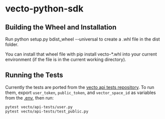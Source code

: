 # vecto-python-sdk

## Building the Wheel and Installation
Run python setup.py bdist_wheel --universal to create a .whl file in the dist folder.

You can install that wheel file with pip install vecto-*.whl into your current environment (if the file is in the current working directory).

## Running the Tests
Currently the tests are ported from the [vecto api tests repository](https://github.com/XpressAI/vecto-api-test). To run them, export `user_token`, `public_token`, and `vector_space_id` as variables from the [.env](https://github.com/XpressAI/vecto-api-test/blob/main/vecto_config.env), then run:
```
pytest vecto/api-tests/user.py
pytest vecto/api-tests/test_public.py
```